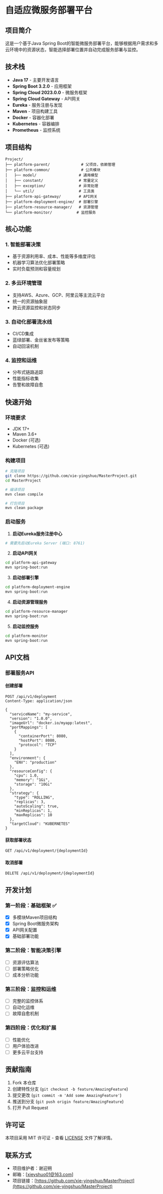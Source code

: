 # 自适应微服务部署平台

## 项目简介

这是一个基于Java Spring Boot的智能微服务部署平台，能够根据用户需求和多云环境中的资源状态，智能选择部署位置并自动完成服务部署与监控。

## 技术栈

- **Java 17** - 主要开发语言
- **Spring Boot 3.2.0** - 应用框架
- **Spring Cloud 2023.0.0** - 微服务框架
- **Spring Cloud Gateway** - API网关
- **Eureka** - 服务注册与发现
- **Maven** - 项目构建工具
- **Docker** - 容器化部署
- **Kubernetes** - 容器编排
- **Prometheus** - 监控系统

## 项目结构

```
Project/
├── platform-parent/              # 父项目，依赖管理
├── platform-common/              # 公共模块
│   ├── model/                   # 通用模型
│   ├── constant/                # 常量定义
│   ├── exception/               # 异常处理
│   └── util/                    # 工具类
├── platform-api-gateway/        # API网关
├── platform-deployment-engine/  # 部署引擎
├── platform-resource-manager/   # 资源管理
└── platform-monitor/           # 监控服务
```

## 核心功能

### 1. 智能部署决策
- 基于资源利用率、成本、性能等多维度评估
- 机器学习算法优化部署策略
- 实时负载预测和容量规划

### 2. 多云环境管理
- 支持AWS、Azure、GCP、阿里云等主流云平台
- 统一的资源抽象层
- 跨云资源监控和状态同步

### 3. 自动化部署流水线
- CI/CD集成
- 蓝绿部署、金丝雀发布等策略
- 自动回滚机制

### 4. 监控和运维
- 分布式链路追踪
- 性能指标收集
- 告警和故障自愈

## 快速开始

### 环境要求
- JDK 17+
- Maven 3.6+
- Docker (可选)
- Kubernetes (可选)

### 构建项目
```bash
# 克隆项目
git clone https://github.com/xie-yingshuo/MasterProject.git
cd MasterProject

# 编译项目
mvn clean compile

# 打包项目
mvn clean package
```

### 启动服务

1. **启动Eureka服务注册中心**
```bash
# 需要先启动Eureka Server (端口: 8761)
```

2. **启动API网关**
```bash
cd platform-api-gateway
mvn spring-boot:run
```

3. **启动部署引擎**
```bash
cd platform-deployment-engine
mvn spring-boot:run
```

4. **启动资源管理服务**
```bash
cd platform-resource-manager
mvn spring-boot:run
```

5. **启动监控服务**
```bash
cd platform-monitor
mvn spring-boot:run
```

## API文档

### 部署服务API

#### 创建部署
```http
POST /api/v1/deployment
Content-Type: application/json

{
  "serviceName": "my-service",
  "version": "1.0.0",
  "imageUrl": "docker.io/myapp:latest",
  "portMappings": [
    {
      "containerPort": 8080,
      "hostPort": 8080,
      "protocol": "TCP"
    }
  ],
  "environment": {
    "ENV": "production"
  },
  "resourceConfig": {
    "cpu": 1.0,
    "memory": "1Gi",
    "storage": "10Gi"
  },
  "strategy": {
    "type": "ROLLING",
    "replicas": 3,
    "autoScaling": true,
    "minReplicas": 1,
    "maxReplicas": 10
  },
  "targetCloud": "KUBERNETES"
}
```

#### 获取部署状态
```http
GET /api/v1/deployment/{deploymentId}
```

#### 取消部署
```http
DELETE /api/v1/deployment/{deploymentId}
```

## 开发计划

### 第一阶段：基础框架 ✅
- [x] 多模块Maven项目结构
- [x] Spring Boot微服务架构
- [x] API网关配置
- [x] 基础部署功能

### 第二阶段：智能决策引擎
- [ ] 资源评估算法
- [ ] 部署策略优化
- [ ] 成本分析功能

### 第三阶段：监控和运维
- [ ] 完整的监控体系
- [ ] 自动化运维
- [ ] 故障自愈机制

### 第四阶段：优化和扩展
- [ ] 性能优化
- [ ] 用户体验改进
- [ ] 更多云平台支持

## 贡献指南

1. Fork 本仓库
2. 创建特性分支 (`git checkout -b feature/AmazingFeature`)
3. 提交更改 (`git commit -m 'Add some AmazingFeature'`)
4. 推送到分支 (`git push origin feature/AmazingFeature`)
5. 打开 Pull Request

## 许可证

本项目采用 MIT 许可证 - 查看 [LICENSE](LICENSE) 文件了解详情。

## 联系方式

- 项目维护者：谢迎朔
- 邮箱：[xieyshuo01@163.com]
- 项目链接：[https://github.com/xie-yingshuo/MasterProject](https://github.com/xie-yingshuo/MasterProject) 
